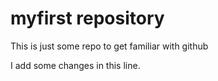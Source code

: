 # myfirst repository 

This is just some repo to get familiar with github

I add some changes in this line. 
